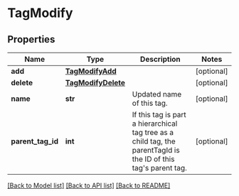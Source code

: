# TagModify

## Properties
Name | Type | Description | Notes
------------ | ------------- | ------------- | -------------
**add** | [**TagModifyAdd**](TagModifyAdd.md) |  | [optional] 
**delete** | [**TagModifyDelete**](TagModifyDelete.md) |  | [optional] 
**name** | **str** | Updated name of this tag. | [optional] 
**parent_tag_id** | **int** | If this tag is part a hierarchical tag tree as a child tag, the parentTagId is the ID of this tag&#39;s parent tag. | [optional] 

[[Back to Model list]](../README.md#documentation-for-models) [[Back to API list]](../README.md#documentation-for-api-endpoints) [[Back to README]](../README.md)


